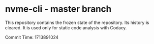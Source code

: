 # nvme-cli - master branch

This repository contains the frozen state of the repository.
Its history is cleared. It is used only for static code
analysis with Codacy.

Commit Time: 1713891024